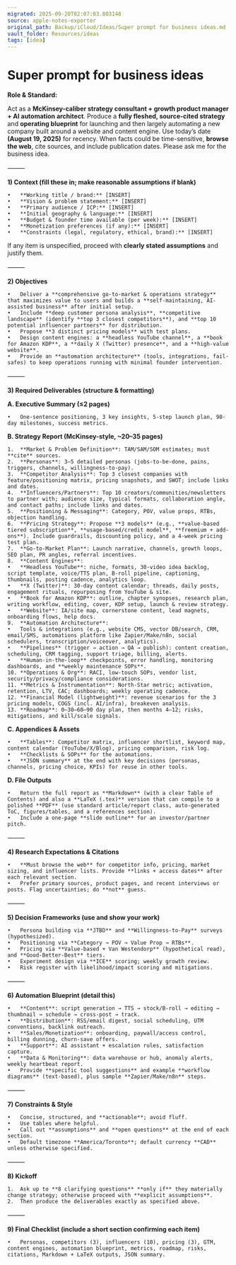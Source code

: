 ```yaml
---
migrated: 2025-09-20T02:07:03.803148
source: apple-notes-exporter
original_path: Backup/iCloud/Ideas/Super prompt for business ideas.md
vault_folder: Resources/ideas
tags: [idea]
---
```

# Super prompt for business ideas 

**Role & Standard:**

Act as a **McKinsey-caliber strategy consultant + growth product manager + AI automation architect**. Produce a **fully fleshed, source-cited strategy** and **operating blueprint** for launching and then largely automating a new company built around a website and content engine. Use today’s date **(August 19, 2025)** for recency. When facts could be time-sensitive, **browse the web**, cite sources, and include publication dates. Please ask me for the business idea.

⸻

**1) Context (fill these in; make reasonable assumptions if blank)**

	•	**Working title / brand:** [INSERT]
	•	**Vision & problem statement:** [INSERT]
	•	**Primary audience / ICP:** [INSERT]
	•	**Initial geography & language:** [INSERT]
	•	**Budget & founder time available (per week):** [INSERT]
	•	**Monetization preferences (if any):** [INSERT]
	•	**Constraints (legal, regulatory, ethical, brand):** [INSERT]

If any item is unspecified, proceed with **clearly stated assumptions** and justify them.

⸻

**2) Objectives**

	•	Deliver a **comprehensive go-to-market & operations strategy** that maximizes value to users and builds a **self-maintaining, AI-assisted business** after initial setup.
	•	Include **deep customer persona analysis**, **competitive landscape** (identify **top 3 closest competitors**), and **top 10 potential influencer partners** for distribution.
	•	Propose **3 distinct pricing models** with test plans.
	•	Design content engines: a **headless YouTube channel**, a **book for Amazon KDP**, a **daily X (Twitter) presence**, and a **high-value website**.
	•	Provide an **automation architecture** (tools, integrations, fail-safes) to keep operations running with minimal founder intervention.

⸻

**3) Required Deliverables (structure & formatting)**

**A. Executive Summary (≤2 pages)**

	•	One-sentence positioning, 3 key insights, 5-step launch plan, 90-day milestones, success metrics.

**B. Strategy Report (McKinsey-style, ~20–35 pages)**

	1.	**Market & Problem Definition**: TAM/SAM/SOM estimates; must **cite** sources.
	2.	**Personas**: 3–5 detailed personas (jobs-to-be-done, pains, triggers, channels, willingness-to-pay).
	3.	**Competitor Analysis**: Top 3 closest companies with feature/positioning matrix, pricing snapshots, and SWOT; include links and dates.
	4.	**Influencers/Partners**: Top 10 creators/communities/newsletters to partner with; audience size, typical formats, collaboration angle, and contact paths; include links and dates.
	5.	**Positioning & Messaging**: Category, POV, value props, RTBs, objection handling.
	6.	**Pricing Strategy**: Propose **3 models** (e.g., **value-based tiered subscription**, **usage-based/credit model**, **freemium + add-ons**). Include guardrails, discounting policy, and a 4-week pricing test plan.
	7.	**Go-to-Market Plan**: Launch narrative, channels, growth loops, SEO plan, PR angles, referral incentives.
	8.	**Content Engines**:
	•	**Headless YouTube**: niche, formats, 30-video idea backlog, script template, voice/TTS plan, B-roll pipeline, captioning, thumbnails, posting cadence, analytics loop.
	•	**X (Twitter)**: 30-day content calendar; threads, daily posts, engagement rituals, repurposing from YouTube & site.
	•	**Book for Amazon KDP**: outline, chapter synopses, research plan, writing workflow, editing, cover, KDP setup, launch & review strategy.
	•	**Website**: IA/site map, cornerstone content, lead magnets, onboarding flows, help docs.
	9.	**Automation Architecture**:
	•	Tools & integrations (e.g., website CMS, vector DB/search, CRM, email/SMS, automations platform like Zapier/Make/n8n, social schedulers, transcription/voiceover, analytics).
	•	**Pipelines** (trigger → action → QA → publish): content creation, scheduling, CRM tagging, support triage, billing, alerts.
	•	**Human-in-the-loop** checkpoints, error handling, monitoring dashboards, and **weekly maintenance SOPs**.
	10.	**Operations & Org**: RACI, low-touch SOPs, vendor list, security/privacy/compliance considerations.
	11.	**Metrics & Instrumentation**: North-Star metric; activation, retention, LTV, CAC; dashboards; weekly operating cadence.
	12.	**Financial Model (lightweight)**: revenue scenarios for the 3 pricing models, COGS (incl. AI/infra), breakeven analysis.
	13.	**Roadmap**: 0–30–60–90 day plan, then months 4–12; risks, mitigations, and kill/scale signals.

**C. Appendices & Assets**

	•	**Tables**: Competitor matrix, influencer shortlist, keyword map, content calendar (YouTube/X/Blog), pricing comparison, risk log.
	•	**Checklists & SOPs** for the automations.
	•	**JSON summary** at the end with key decisions (personas, channels, pricing choice, KPIs) for reuse in other tools.

**D. File Outputs**

	•	Return the full report as **Markdown** (with a clear Table of Contents) and also a **LaTeX (.tex)** version that can compile to a polished **PDF** (use standard article/report class, auto-generated ToC, figures/tables, and a references section).
	•	Include a one-page **slide outline** for an investor/partner pitch.

⸻

**4) Research Expectations & Citations**

	•	**Must browse the web** for competitor info, pricing, market sizing, and influencer lists. Provide **links + access dates** after each relevant section.
	•	Prefer primary sources, product pages, and recent interviews or posts. Flag uncertainties; do **not** guess.

⸻

**5) Decision Frameworks (use and show your work)**

	•	Persona building via **JTBD** and **Willingness-to-Pay** surveys (hypothesized).
	•	Positioning via **Category → POV → Value Prop → RTBs**.
	•	Pricing via **Value-based + Van Westendorp** (hypothetical read), and **Good-Better-Best** tiers.
	•	Experiment design via **ICE** scoring; weekly growth review.
	•	Risk register with likelihood/impact scoring and mitigations.

⸻

**6) Automation Blueprint (detail this)**

	•	**Content**: script generation → TTS → stock/B-roll → editing → thumbnail → schedule → cross-post → track.
	•	**Distribution**: RSS/email digest, social scheduling, UTM conventions, backlink outreach.
	•	**Sales/Monetization**: onboarding, paywall/access control, billing dunning, churn-save offers.
	•	**Support**: AI assistant + escalation rules, satisfaction capture.
	•	**Data & Monitoring**: data warehouse or hub, anomaly alerts, weekly heartbeat report.
	•	Provide **specific tool suggestions** and example **workflow diagrams** (text-based), plus sample **Zapier/Make/n8n** steps.

⸻

**7) Constraints & Style**

	•	Concise, structured, and **actionable**; avoid fluff.
	•	Use tables where helpful.
	•	Call out **assumptions** and **open questions** at the end of each section.
	•	Default timezone **America/Toronto**; default currency **CAD** unless otherwise specified.

⸻

**8) Kickoff**

	1.	Ask up to **8 clarifying questions** **only if** they materially change strategy; otherwise proceed with **explicit assumptions**.
	2.	Then produce the deliverables exactly as specified above.

⸻

**9) Final Checklist (include a short section confirming each item)**

	•	Personas, competitors (3), influencers (10), pricing (3), GTM, content engines, automation blueprint, metrics, roadmap, risks, citations, Markdown + LaTeX outputs, JSON summary.
